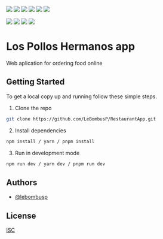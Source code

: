 <img src="https://img.shields.io/badge/HTML5-E34F26?style=for-the-badge&logo=html5&logoColor=white"> <img src="https://img.shields.io/badge/CSS3-1572B6?style=for-the-badge&logo=css3&logoColor=white"> <img src="https://img.shields.io/badge/JSS-F7DF1E?style=for-the-badge&logo=JSS&logoColor=white"> <img src="https://img.shields.io/badge/React-20232A?style=for-the-badge&logo=react&logoColor=61DAFB"> <img src="https://img.shields.io/badge/Next.js-000?logo=nextdotjs&logoColor=fff&style=for-the-badge"> <img src="http://ForTheBadge.com/images/badges/built-with-love.svg">

<img src="https://img.shields.io/github/license/LeBombusP/RestaurantApp.svg"> <img src="https://img.shields.io/github/forks/LeBombusP/RestaurantApp.svg"> <img src="https://img.shields.io/github/stars/LeBombusP/RestaurantApp.svg"> <img src="https://img.shields.io/github/issues/username/repo-name.svg"> 
# Los Pollos Hermanos app
Web aplication for ordering food online

## Getting Started
To get a local copy up and running follow these simple steps.

1. Clone the repo
```sh
git clone https://github.com/LeBombusP/RestaurantApp.git
```
2. Install dependencies
```sh
npm install / yarn / pnpm install
```
3. Run in development mode
```sh
npm run dev / yarn dev / pnpm run dev
```

## Authors
- [@lebombusp](https://www.github.com/lebombusp)

## License
[ISC](https://choosealicense.com/licenses/isc/)
